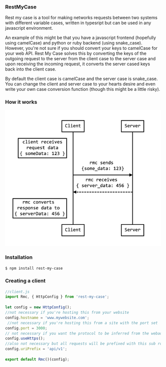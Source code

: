 ### RestMyCase

Rest my case is a tool for making networks requests between two systems with different variable cases, written in typesript but can be used in any javascript environment.

An example of this might be that you have a javascript frontend (hopefully using camelCase) and python or ruby backend (using snake_case). However, you're not sure if you should convert your keys to camelCase for your web API. Rest My Case solves this by converting the keys of the outgoing request to the server from the client case to the server case and upon receiving the incoming request, it converts the server cased keys back into the client case.

By default the client case is camelCase and the server case is snake_case. You can change the client and server case to your hearts desire and even write your own case conversion function (though this might be a little risky).

### How it works
                    
![alt text](https://github.com/jamiesunderland/rest-my-case/blob/master/diagram.png)

### Installation

`$ npm install rest-my-case`

### Creating a client
```javascript
//client.js
import Rmc, { HttpConfig } from 'rest-my-case';

let config = new HttpConfig();
//not necessary if you're hosting this from your website
config.hostname = 'www.mywebsite.com';
 //not necessary if you're hosting this from a site with the port set
config.port = 3000;
// not necessary if you want the protocol to be inferred from the webaddress
config.useHttps();
//also not necessary but all requests will be prefixed with this sub route
config.uriPrefix = 'api/v1';

export default Rmc()(config);
```

